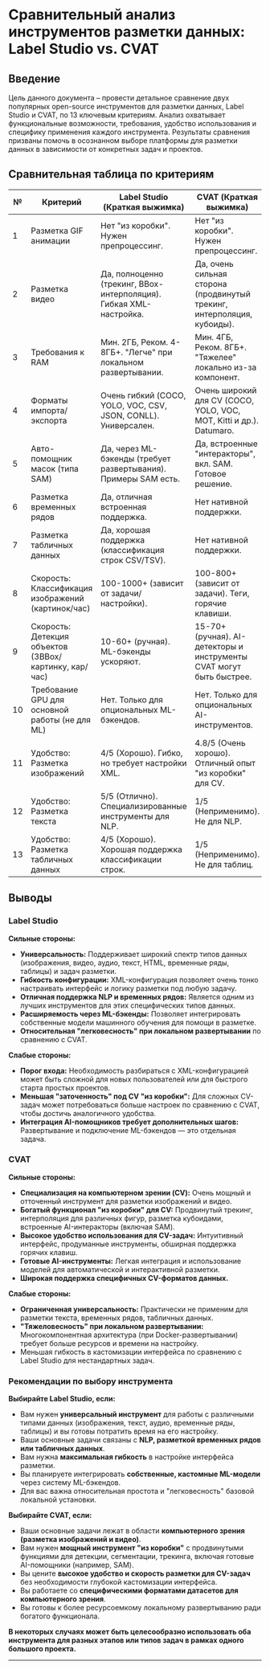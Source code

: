 # Сравнительный анализ инструментов разметки данных: Label Studio vs. CVAT

## Введение

Цель данного документа – провести детальное сравнение двух популярных open-source инструментов для разметки данных, Label Studio и CVAT, по 13 ключевым критериям. Анализ охватывает функциональные возможности, требования, удобство использования и специфику применения каждого инструмента. Результаты сравнения призваны помочь в осознанном выборе платформы для разметки данных в зависимости от конкретных задач и проектов.

## Сравнительная таблица по критериям

| № | Критерий                                              | Label Studio (Краткая выжимка)                                       | CVAT (Краткая выжимка)                                                  | Детальное сравнение (Ссылка)                                                                                                 |
|---|-------------------------------------------------------|----------------------------------------------------------------------|-------------------------------------------------------------------------|------------------------------------------------------------------------------------------------------------------------------|
| 1 | Разметка GIF анимации                                 | Нет "из коробки". Нужен препроцессинг.                               | Нет "из коробки". Нужен препроцессинг.                                   | [criterion_01_gif_animation_labeling.md](https://github.com/MaxKuklaVod/comparing-data-markup/blob/main/resourses/comparison/criterion_01_gif_animation_labeling.md) |
| 2 | Разметка видео                                        | Да, полноценно (трекинг, BBox-интерполяция). Гибкая XML-настройка.    | Да, очень сильная сторона (продвинутый трекинг, интерполяция, кубоиды). | [criterion_02_video_labeling.md](https://github.com/MaxKuklaVod/comparing-data-markup/blob/main/resourses/comparison/criterion_02_video_labeling.md)       |
| 3 | Требования к RAM                                      | Мин. 2ГБ, Реком. 4-8ГБ+. "Легче" при локальном развертывании.        | Мин. 4ГБ, Реком. 8ГБ+. "Тяжелее" локально из-за компонент.             | [criterion_03_ram_requirements.md](https://github.com/MaxKuklaVod/comparing-data-markup/blob/main/resourses/comparison/criterion_03_ram_requirements.md)       |
| 4 | Форматы импорта/экспорта                               | Очень гибкий (COCO, YOLO, VOC, CSV, JSON, CONLL). Универсален.        | Очень широкий для CV (COCO, YOLO, VOC, MOT, Kitti и др.). Datumaro.    | [criterion_04_dataset_formats_import_export.md](https://github.com/MaxKuklaVod/comparing-data-markup/blob/main/resourses/comparison/criterion_04_dataset_formats_import_export.md) |
| 5 | Авто-помощник масок (типа SAM)                        | Да, через ML-бэкенды (требует развертывания). Примеры SAM есть.      | Да, встроенные "интеракторы", вкл. SAM. Готовое решение.              | [criterion_05_automated_mask_assistance.md](https://github.com/MaxKuklaVod/comparing-data-markup/blob/main/resourses/comparison/criterion_05_automated_mask_assistance.md) |
| 6 | Разметка временных рядов                              | Да, отличная встроенная поддержка.                                   | Нет нативной поддержки.                                                 | [criterion_06_time_series_labeling.md](https://github.com/MaxKuklaVod/comparing-data-markup/blob/main/resourses/comparison/criterion_06_time_series_labeling.md)    |
| 7 | Разметка табличных данных                             | Да, хорошая поддержка (классификация строк CSV/TSV).                 | Нет нативной поддержки.                                                 | [criterion_07_tabular_data_labeling.md](https://github.com/MaxKuklaVod/comparing-data-markup/blob/main/resourses/comparison/criterion_07_tabular_data_labeling.md)   |
| 8 | Скорость: Классификация изображений (картинок/час)      | 100-1000+ (зависит от задачи/настройки).                             | 100-800+ (зависит от задачи). Теги, горячие клавиши.                   | [criterion_08_image_classification_speed.md](https://github.com/MaxKuklaVod/comparing-data-markup/blob/main/resourses/comparison/criterion_08_image_classification_speed.md) |
| 9 | Скорость: Детекция объектов (3BBox/картинку, кар/час) | 10-60+ (ручная). ML-бэкенды ускоряют.                                | 15-70+ (ручная). AI-детекторы и инструменты CVAT могут быть быстрее.   | [criterion_09_object_detection_speed.md](https://github.com/MaxKuklaVod/comparing-data-markup/blob/main/resourses/comparison/criterion_09_object_detection_speed.md) |
| 10| Требование GPU для основной работы (не для ML)        | Нет. Только для опциональных ML-бэкендов.                            | Нет. Только для опциональных AI-инструментов.                           | [criterion_10_gpu_requirement_for_core_work.md](https://github.com/MaxKuklaVod/comparing-data-markup/blob/main/resourses/comparison/criterion_10_gpu_requirement_for_core_work.md) |
| 11| Удобство: Разметка изображений                        | 4/5 (Хорошо). Гибко, но требует настройки XML.                       | 4.8/5 (Очень хорошо). Отличный опыт "из коробки" для CV.              | [criterion_11_subjective_image_labeling_usability.md](https://github.com/MaxKuklaVod/comparing-data-markup/blob/main/resourses/comparison/criterion_11_subjective_image_labeling_usability.md) |
| 12| Удобство: Разметка текста                             | 5/5 (Отлично). Специализированные инструменты для NLP.               | 1/5 (Неприменимо). Не для NLP.                                         | [criterion_12_subjective_text_labeling_usability.md](https://github.com/MaxKuklaVod/comparing-data-markup/blob/main/resourses/comparison/criterion_12_subjective_text_labeling_usability.md) |
| 13| Удобство: Разметка табличных данных                   | 4/5 (Хорошо). Хорошая поддержка классификации строк.                 | 1/5 (Неприменимо). Не для таблиц.                                      | [criterion_13_subjective_tabular_data_labeling_usability.md](https://github.com/MaxKuklaVod/comparing-data-markup/blob/main/resourses/comparison/criterion_13_subjective_tabular_data_labeling_usability.md) |
## Выводы

### Label Studio

**Сильные стороны:**

*   **Универсальность:** Поддерживает широкий спектр типов данных (изображения, видео, аудио, текст, HTML, временные ряды, таблицы) и задач разметки.
*   **Гибкость конфигурации:** XML-конфигурация позволяет очень тонко настраивать интерфейс и логику разметки под любую задачу.
*   **Отличная поддержка NLP и временных рядов:** Является одним из лучших инструментов для этих специфических типов данных.
*   **Расширяемость через ML-бэкенды:** Позволяет интегрировать собственные модели машинного обучения для помощи в разметке.
*   **Относительная "легковесность" при локальном развертывании** по сравнению с CVAT.

**Слабые стороны:**

*   **Порог входа:** Необходимость разбираться с XML-конфигурацией может быть сложной для новых пользователей или для быстрого старта простых проектов.
*   **Меньшая "заточенность" под CV "из коробки":** Для сложных CV-задач может потребоваться больше настроек по сравнению с CVAT, чтобы достичь аналогичного удобства.
*   **Интеграция AI-помощников требует дополнительных шагов:** Развертывание и подключение ML-бэкендов — это отдельная задача.

### CVAT

**Сильные стороны:**

*   **Специализация на компьютерном зрении (CV):** Очень мощный и отточенный инструмент для разметки изображений и видео.
*   **Богатый функционал "из коробки" для CV:** Продвинутый трекинг, интерполяция для различных фигур, разметка кубоидами, встроенные AI-интеракторы (включая SAM).
*   **Высокое удобство использования для CV-задач:** Интуитивный интерфейс, продуманные инструменты, обширная поддержка горячих клавиш.
*   **Готовые AI-инструменты:** Легкая интеграция и использование моделей для автоматической и интерактивной разметки.
*   **Широкая поддержка специфичных CV-форматов данных.**

**Слабые стороны:**

*   **Ограниченная универсальность:** Практически не применим для разметки текста, временных рядов, табличных данных.
*   **"Тяжеловесность" при локальном развертывании:** Многокомпонентная архитектура (при Docker-развертывании) требует больше ресурсов и времени на настройку.
*   Меньшая гибкость в кастомизации интерфейса по сравнению с Label Studio для нестандартных задач.

### Рекомендации по выбору инструмента

**Выбирайте Label Studio, если:**

*   Вам нужен **универсальный инструмент** для работы с различными типами данных (изображения, текст, аудио, временные ряды, таблицы) и вы готовы потратить время на его настройку.
*   Ваши основные задачи связаны с **NLP, разметкой временных рядов или табличных данных**.
*   Вам нужна **максимальная гибкость** в настройке интерфейса разметки.
*   Вы планируете интегрировать **собственные, кастомные ML-модели** через систему ML-бэкендов.
*   Для вас важна относительная простота и "легковесность" базовой локальной установки.

**Выбирайте CVAT, если:**

*   Ваши основные задачи лежат в области **компьютерного зрения (разметка изображений и видео)**.
*   Вам нужен **мощный инструмент "из коробки"** с продвинутыми функциями для детекции, сегментации, трекинга, включая готовые AI-помощники (например, SAM).
*   Вы цените **высокое удобство и скорость разметки для CV-задач** без необходимости глубокой кастомизации интерфейса.
*   Вы работаете со **специфическими форматами датасетов для компьютерного зрения**.
*   Вы готовы к более ресурсоемкому локальному развертыванию ради богатого функционала.

**В некоторых случаях может быть целесообразно использовать оба инструмента для разных этапов или типов задач в рамках одного большого проекта.**

---
